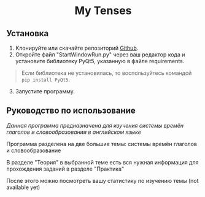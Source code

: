 <h1 align="center">My Tenses</h1>

## Установка

1. Клонируйте или скачайте репозиторий [Github](https://github.com/COBAil/My-English-Grammar).
2. Откройте файл "StartWindowRun.py" через ваш редактор кода и установите библиотеку PyQt5, указанную в файле requirements.
> Если библиотека не установилась, то воспользуйтесь командой ```pip install PyQt5```.
3. Запустите программу.


## Руководство по использование
*Данная программа предназначена для изучения системы времён глаголов и словообразовании в английском языке*

Программа разделена на две большие темы: системы времён глаголов и словообразование

В разделе "Теория" в выбранной теме есть вся нужная информация для прохождения заданий в разделе "Практика"

После этого можно посмотреть вашу статистику по изучению темы (not available yet)
